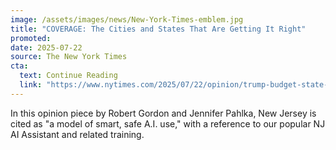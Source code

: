```yaml
---
image: /assets/images/news/New-York-Times-emblem.jpg
title: "COVERAGE: The Cities and States That Are Getting It Right"
promoted: 
date: 2025-07-22
source: The New York Times
cta:
  text: Continue Reading
  link: "https://www.nytimes.com/2025/07/22/opinion/trump-budget-state-city-local.html"
---
```


In this opinion piece by Robert Gordon and Jennifer Pahlka, New Jersey is cited as "a model of smart, safe A.I. use," with a reference to our popular NJ AI Assistant and related training.

